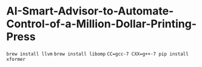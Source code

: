 # AI-Smart-Advisor-to-Automate-Control-of-a-Million-Dollar-Printing-Press

```brew install llvm```
```brew install libomp```
```CC=gcc-7 CXX=g++-7 pip install xformer```